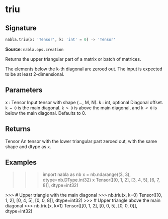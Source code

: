 # triu

## Signature

```python
nabla.triu(x: 'Tensor', k: 'int' = 0) -> 'Tensor'
```

**Source**: `nabla.ops.creation`

Returns the upper triangular part of a matrix or batch of matrices.

The elements below the k-th diagonal are zeroed out. The input is
expected to be at least 2-dimensional.

Parameters
----------
x : Tensor
    Input tensor with shape (..., M, N).
k : int, optional
    Diagonal offset. `k = 0` is the main diagonal. `k > 0` is above the
    main diagonal, and `k < 0` is below the main diagonal. Defaults to 0.

Returns
-------
Tensor
    An tensor with the lower triangular part zeroed out, with the same
    shape and dtype as `x`.

Examples
--------
>>> import nabla as nb
>>> x = nb.ndarange((3, 3), dtype=nb.DType.int32)
>>> x
Tensor([[0, 1, 2],
       [3, 4, 5],
       [6, 7, 8]], dtype=int32)
<BLANKLINE>
>>> # Upper triangle with the main diagonal
>>> nb.triu(x, k=0)
Tensor([[0, 1, 2],
       [0, 4, 5],
       [0, 0, 8]], dtype=int32)
<BLANKLINE>
>>> # Upper triangle above the main diagonal
>>> nb.triu(x, k=1)
Tensor([[0, 1, 2],
       [0, 0, 5],
       [0, 0, 0]], dtype=int32)

